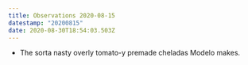 ```yaml
---
title: Observations 2020-08-15
datestamp: "20200815"
date: 2020-08-30T18:54:03.503Z
---
```

- The sorta nasty overly tomato-y premade cheladas Modelo makes.